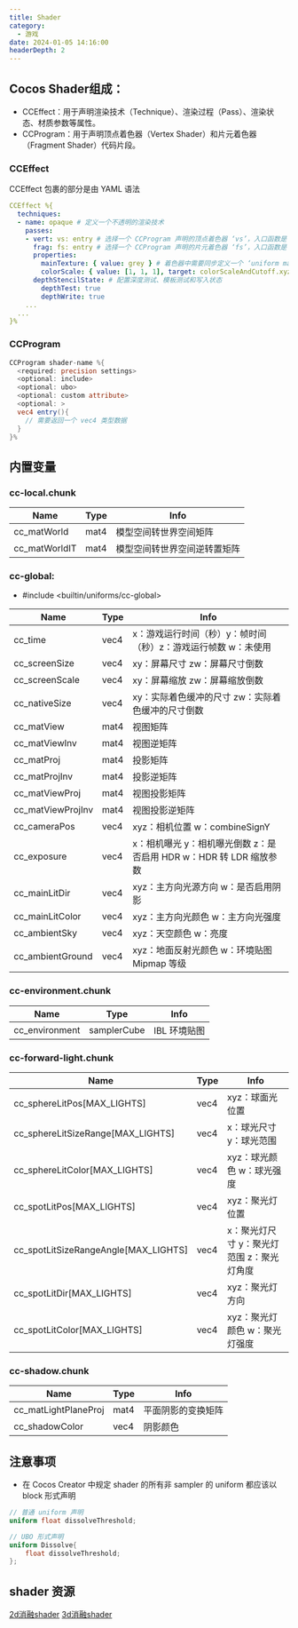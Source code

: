 ```yaml
---
title: Shader
category:
  - 游戏
date: 2024-01-05 14:16:00
headerDepth: 2
---
```


## Cocos Shader组成：


- CCEffect：用于声明渲染技术（Technique）、渲染过程（Pass）、渲染状态、材质参数等属性。
- CCProgram：用于声明顶点着色器（Vertex Shader）和片元着色器（Fragment Shader）代码片段。

### CCEffect
CCEffect 包裹的部分是由 YAML 语法

```yaml
CCEffect %{
  techniques:
  - name: opaque # 定义一个不透明的渲染技术
    passes:
    - vert: vs: entry # 选择一个 CCProgram 声明的顶点着色器 ‘vs’，入口函数是 ‘entry’
      frag: fs: entry # 选择一个 CCProgram 声明的片元着色器 ‘fs’，入口函数是 ‘entry’
      properties:
        mainTexture: { value: grey } # 着色器中需要同步定义一个 ‘uniform mainTexture’，该属性可在编辑器的属性检查器中进行配置
        colorScale: { value: [1, 1, 1], target: colorScaleAndCutoff.xyz } # 基于 ‘target’ 属性配置机制，着色器中需要同步定义一个 ‘uniform colorScaleAndCutoff’，并选取它的 x、y、z 分量填充 ‘colorScale’ 设置的数据
      depthStencilState: # 配置深度测试、模板测试和写入状态
        depthTest: true
        depthWrite: true
    ...
  ...
}%
```


### CCProgram
```GLSL
CCProgram shader-name %{
  <required: precision settings>
  <optional: include>  
  <optional: ubo>
  <optional: custom attribute>
  <optional: >
  vec4 entry(){
    // 需要返回一个 vec4 类型数据
  }
}%
```

## 内置变量

### cc-local.chunk
|Name | Type | Info|
|-|-|-|
|cc_matWorld | mat4 | 模型空间转世界空间矩阵|
|cc_matWorldIT | mat4 | 模型空间转世界空间逆转置矩阵|


### cc-global:
- #include <builtin/uniforms/cc-global>
  
|Name | Type | Info|
|-|-|-|
|cc_time | vec4 | x：游戏运行时间（秒）y：帧时间（秒）z：游戏运行帧数 w：未使用|
|cc_screenSize | vec4 | xy：屏幕尺寸 zw：屏幕尺寸倒数|
|cc_screenScale | vec4 | xy：屏幕缩放 zw：屏幕缩放倒数|
|cc_nativeSize | vec4 | xy：实际着色缓冲的尺寸 zw：实际着色缓冲的尺寸倒数|
|cc_matView | mat4 | 视图矩阵|
|cc_matViewInv | mat4 | 视图逆矩阵|
|cc_matProj | mat4 | 投影矩阵|
|cc_matProjInv | mat4 | 投影逆矩阵|
|cc_matViewProj | mat4 | 视图投影矩阵|
|cc_matViewProjInv | mat4 | 视图投影逆矩阵|
|cc_cameraPos | vec4 | xyz：相机位置 w：combineSignY|
|cc_exposure | vec4 | x：相机曝光 y：相机曝光倒数 z：是否启用 HDR w：HDR 转 LDR 缩放参数|
|cc_mainLitDir | vec4 | xyz：主方向光源方向 w：是否启用阴影|
|cc_mainLitColor | vec4 | xyz：主方向光颜色 w：主方向光强度|
|cc_ambientSky | vec4 | xyz：天空颜色 w：亮度|
|cc_ambientGround | vec4 | xyz：地面反射光颜色 w：环境贴图 Mipmap 等级|


### cc-environment.chunk
|Name	|Type|	Info|
|-|-|-|
|cc_environment|	samplerCube|	IBL 环境贴图|

### cc-forward-light.chunk
|Name | Type | Info|
|-|-|-|
|cc_sphereLitPos[MAX_LIGHTS] | vec4 | xyz：球面光位置|
|cc_sphereLitSizeRange[MAX_LIGHTS] | vec4 | x：球光尺寸 y：球光范围|
|cc_sphereLitColor[MAX_LIGHTS] | vec4 | xyz：球光颜色   w：球光强度|
|cc_spotLitPos[MAX_LIGHTS] | vec4 | xyz：聚光灯位置|
|cc_spotLitSizeRangeAngle[MAX_LIGHTS] | vec4 | x：聚光灯尺寸   y：聚光灯范围   z：聚光灯角度|
|cc_spotLitDir[MAX_LIGHTS] | vec4 | xyz：聚光灯方向|
|cc_spotLitColor[MAX_LIGHTS] | vec4 | xyz：聚光灯颜色 w：聚光灯强度|

### cc-shadow.chunk
|Name | Type | Info|
|-|-|-|
|cc_matLightPlaneProj | mat4 | 平面阴影的变换矩阵|
|cc_shadowColor | vec4 | 阴影颜色|

## 注意事项
- 在 Cocos Creator 中规定 shader 的所有非 sampler 的 uniform 都应该以 block 形式声明

```GLSL
// 普通 uniform 声明
uniform float dissolveThreshold;

// UBO 形式声明
uniform Dissolve{
    float dissolveThreshold;
};
```


## shader 资源
[2d消融shader](./shaderEffect/dissolve2d.effect)
[3d消融shader](./shaderEffect/dissolve3d.effect)